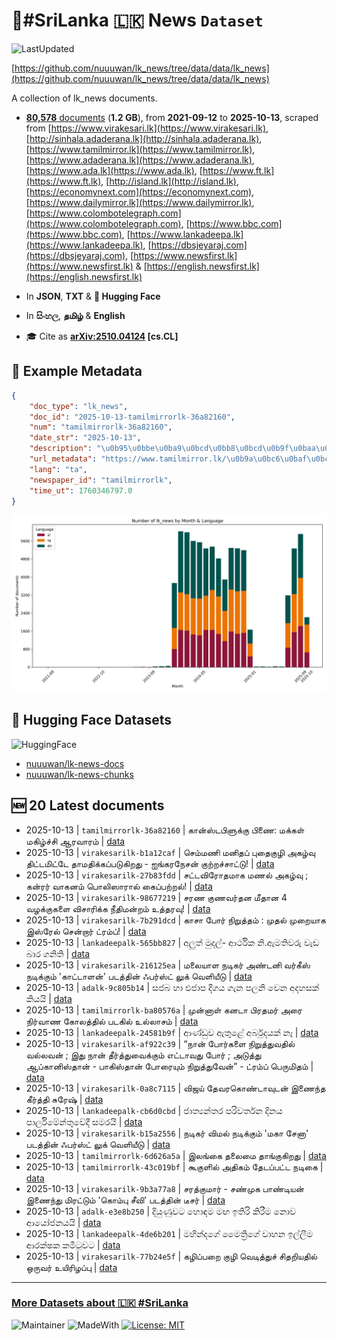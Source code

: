 # 📄#SriLanka 🇱🇰 News `Dataset`

![LastUpdated](https://img.shields.io/badge/last_updated-2025--10--13_14:47:07-green)

[https://github.com/nuuuwan/lk_news/tree/data/data/lk_news](https://github.com/nuuuwan/lk_news/tree/data/data/lk_news)

A collection of lk_news documents.

- [**80,578** documents](https://github.com/nuuuwan/lk_news/tree/data/data/lk_news) (**1.2 GB**), from **2021-09-12** to **2025-10-13**, scraped from [https://www.virakesari.lk](https://www.virakesari.lk), [http://sinhala.adaderana.lk](http://sinhala.adaderana.lk), [https://www.tamilmirror.lk](https://www.tamilmirror.lk), [https://www.adaderana.lk](https://www.adaderana.lk), [https://www.ada.lk](https://www.ada.lk), [https://www.ft.lk](https://www.ft.lk), [http://island.lk](http://island.lk), [https://economynext.com](https://economynext.com), [https://www.dailymirror.lk](https://www.dailymirror.lk), [https://www.colombotelegraph.com](https://www.colombotelegraph.com), [https://www.bbc.com](https://www.bbc.com), [https://www.lankadeepa.lk](https://www.lankadeepa.lk), [https://dbsjeyaraj.com](https://dbsjeyaraj.com), [https://www.newsfirst.lk](https://www.newsfirst.lk) & [https://english.newsfirst.lk](https://english.newsfirst.lk)

- In **JSON**, **TXT** & **🤗 Hugging Face**

- In **සිංහල**, **தமிழ்** & **English**

- 🎓 Cite as **[arXiv:2510.04124](https://arxiv.org/abs/2510.04124) [cs.CL]**

## 📝 Example Metadata

```json
{
    "doc_type": "lk_news",
    "doc_id": "2025-10-13-tamilmirrorlk-36a82160",
    "num": "tamilmirrorlk-36a82160",
    "date_str": "2025-10-13",
    "description": "\u0b95\u0bbe\u0ba9\u0bcd\u0bb8\u0bcd\u0b9f\u0baa\u0bbf\u0bb3\u0bc1\u0b95\u0bcd\u0b95\u0bc1 \u0baa\u0bbf\u0ba3\u0bc8: \u0bae\u0b95\u0bcd\u0b95\u0bb3\u0bcd \u0bae\u0b95\u0bbf\u0bb4\u0bcd\u0b9a\u0bcd\u0b9a\u0bbf \u0b86\u0bb0\u0bb5\u0bbe\u0bb0\u0bae\u0bcd",
    "url_metadata": "https://www.tamilmirror.lk/\u0b9a\u0bc6\u0baf\u0bcd\u0ba4\u0bbf\u0b95\u0bb3\u0bcd/\u0b95\u0bbe\u0ba9\u0bcd\u0bb8\u0bcd\u0b9f\u0baa\u0bbf\u0bb3\u0bc1\u0b95\u0bcd\u0b95\u0bc1-\u0baa\u0bbf\u0ba3\u0bc8-\u0bae\u0b95\u0bcd\u0b95\u0bb3\u0bcd-\u0bae\u0b95\u0bbf\u0bb4\u0bcd\u0b9a\u0bcd\u0b9a\u0bbf-\u0b86\u0bb0\u0bb5\u0bbe\u0bb0\u0bae\u0bcd/175-366194",
    "lang": "ta",
    "newspaper_id": "tamilmirrorlk",
    "time_ut": 1760346797.0
}
```

![Chart](https://raw.githubusercontent.com/nuuuwan/lk_news/refs/heads/data/data/lk_news/docs_by_month_and_lang.png)

## 🤗 Hugging Face Datasets

![HuggingFace](https://img.shields.io/badge/-HuggingFace-FDEE21?style=for-the-badge&logo=HuggingFace)

- [nuuuwan/lk-news-docs](https://huggingface.co/datasets/nuuuwan/lk-news-docs)
- [nuuuwan/lk-news-chunks](https://huggingface.co/datasets/nuuuwan/lk-news-chunks)

## 🆕 20 Latest documents

- 2025-10-13 | `tamilmirrorlk-36a82160` | கான்ஸ்டபிளுக்கு பிணை: மக்கள் மகிழ்ச்சி ஆரவாரம் | [data](https://github.com/nuuuwan/lk_news/tree/data/data/lk_news/2020s/2025/2025-10-13-tamilmirrorlk-36a82160)
- 2025-10-13 | `virakesarilk-b1a12caf` | செம்மணி மனிதப் புதைகுழி அகழ்வு திட்டமிட்டே தாமதிக்கப்படுகிறது - ஐங்கரநேசன் குற்றச்சாட்டு! | [data](https://github.com/nuuuwan/lk_news/tree/data/data/lk_news/2020s/2025/2025-10-13-virakesarilk-b1a12caf)
- 2025-10-13 | `virakesarilk-27b83fdd` | சட்டவிரோதமாக மணல் அகழ்வு ; கன்ரர் வாகனம் பொலிஸாரால் கைப்பற்றல்! | [data](https://github.com/nuuuwan/lk_news/tree/data/data/lk_news/2020s/2025/2025-10-13-virakesarilk-27b83fdd)
- 2025-10-13 | `virakesarilk-98677219` | சரண குணவர்தன மீதான 4  வழக்குகளை விசாரிக்க நீதிமன்றம் உத்தரவு! | [data](https://github.com/nuuuwan/lk_news/tree/data/data/lk_news/2020s/2025/2025-10-13-virakesarilk-98677219)
- 2025-10-13 | `virakesarilk-7b291dcd` | காசா போர் நிறுத்தம் : முதல் முறையாக இஸ்ரேல் சென்றார் ட்ரம்ப்! | [data](https://github.com/nuuuwan/lk_news/tree/data/data/lk_news/2020s/2025/2025-10-13-virakesarilk-7b291dcd)
- 2025-10-13 | `lankadeepalk-565bb827` | අලුත් මුදල්- ආර්ථික නි.ඇමතිවරු වැඩ බාර ගනිති | [data](https://github.com/nuuuwan/lk_news/tree/data/data/lk_news/2020s/2025/2025-10-13-lankadeepalk-565bb827)
- 2025-10-13 | `virakesarilk-216125ea` | மலையாள நடிகர் அண்டனி வர்கீஸ் நடிக்கும் 'காட்டாளன்' படத்தின் ஃபர்ஸ்ட் லுக் வெளியீடு | [data](https://github.com/nuuuwan/lk_news/tree/data/data/lk_news/2020s/2025/2025-10-13-virakesarilk-216125ea)
- 2025-10-13 | `adalk-9c805b14` | සජබ හා එජාප දීගය ගැන පලනි වෙන අදහසක් කියයි | [data](https://github.com/nuuuwan/lk_news/tree/data/data/lk_news/2020s/2025/2025-10-13-adalk-9c805b14)
- 2025-10-13 | `tamilmirrorlk-ba80576a` | முன்னாள் கனடா பிரதமர் அரை நிர்வாண கோலத்தில்   படகில் உல்லாசம் | [data](https://github.com/nuuuwan/lk_news/tree/data/data/lk_news/2020s/2025/2025-10-13-tamilmirrorlk-ba80576a)
- 2025-10-13 | `lankadeepalk-24581b9f` | ආණ්ඩුව ඇතුළේ  අර්බුදයක් නෑ | [data](https://github.com/nuuuwan/lk_news/tree/data/data/lk_news/2020s/2025/2025-10-13-lankadeepalk-24581b9f)
- 2025-10-13 | `virakesarilk-af922c39` | “நான் போர்களை நிறுத்துவதில் வல்லவன் ; இது நான் தீர்த்துவைக்கும் எட்டாவது போர் ; அடுத்து ஆப்கானிஸ்தான் - பாகிஸ்தான் போரையும் நிறுத்துவேன்” - ட்ரம்ப் பெருமிதம் | [data](https://github.com/nuuuwan/lk_news/tree/data/data/lk_news/2020s/2025/2025-10-13-virakesarilk-af922c39)
- 2025-10-13 | `virakesarilk-0a8c7115` | விஜய் தேவரகொண்டாவுடன் இணைந்த கீர்த்தி சுரேஷ் | [data](https://github.com/nuuuwan/lk_news/tree/data/data/lk_news/2020s/2025/2025-10-13-virakesarilk-0a8c7115)
- 2025-10-13 | `lankadeepalk-cb6d0cbd` | ජාත්‍යන්තර පරිවර්තන දිනය පාර්ලිමේන්තුවේදී සමරයි | [data](https://github.com/nuuuwan/lk_news/tree/data/data/lk_news/2020s/2025/2025-10-13-lankadeepalk-cb6d0cbd)
- 2025-10-13 | `virakesarilk-b15a2556` | நடிகர் விமல் நடிக்கும் 'மகா சேனா' படத்தின் ஃபர்ஸ்ட் லுக் வெளியீடு | [data](https://github.com/nuuuwan/lk_news/tree/data/data/lk_news/2020s/2025/2025-10-13-virakesarilk-b15a2556)
- 2025-10-13 | `tamilmirrorlk-6d626a5a` | இலங்கை தலைமை தாங்குகிறது | [data](https://github.com/nuuuwan/lk_news/tree/data/data/lk_news/2020s/2025/2025-10-13-tamilmirrorlk-6d626a5a)
- 2025-10-13 | `tamilmirrorlk-43c019bf` | கூகுளில் அதிகம் தேடப்பட்ட நடிகை | [data](https://github.com/nuuuwan/lk_news/tree/data/data/lk_news/2020s/2025/2025-10-13-tamilmirrorlk-43c019bf)
- 2025-10-13 | `virakesarilk-9b3a77a8` | சரத்குமார் - சண்முக பாண்டியன் இணைந்து மிரட்டும் 'கொம்பு சீவி' படத்தின் டீசர் | [data](https://github.com/nuuuwan/lk_news/tree/data/data/lk_news/2020s/2025/2025-10-13-virakesarilk-9b3a77a8)
- 2025-10-13 | `adalk-e3e8b250` | දියුණුවට හොඳම මඟ ඉතිරි කිරීම නොව ආයෝජනයයි | [data](https://github.com/nuuuwan/lk_news/tree/data/data/lk_news/2020s/2025/2025-10-13-adalk-e3e8b250)
- 2025-10-13 | `lankadeepalk-4de6b201` | මහින්දගේ මෛත්‍රිගේ වාහන ඉල්ලීම ආරක්ෂක කමිටුවට | [data](https://github.com/nuuuwan/lk_news/tree/data/data/lk_news/2020s/2025/2025-10-13-lankadeepalk-4de6b201)
- 2025-10-13 | `virakesarilk-77b24e5f` | கழிப்பறை குழி வெடித்துச் சிதறியதில் ஒருவர் உயிரிழப்பு | [data](https://github.com/nuuuwan/lk_news/tree/data/data/lk_news/2020s/2025/2025-10-13-virakesarilk-77b24e5f)

---

### [More Datasets about 🇱🇰 #SriLanka](https://github.com/nuuuwan/lk_datasets)

![Maintainer](https://img.shields.io/badge/maintainer-nuuuwan-red)
![MadeWith](https://img.shields.io/badge/made_with-python-blue)
[![License: MIT](https://img.shields.io/badge/License-MIT-yellow.svg)](https://opensource.org/licenses/MIT)
